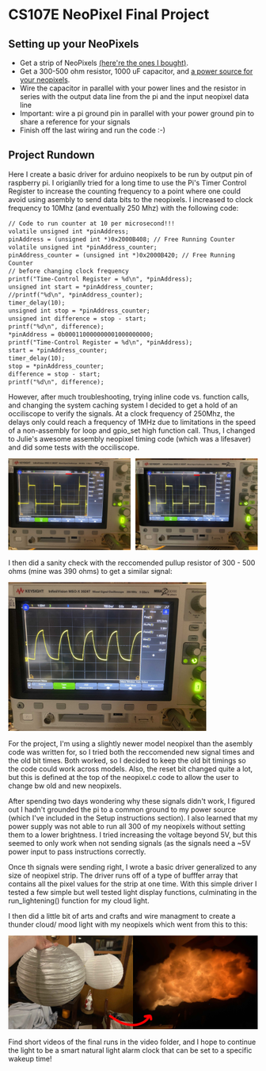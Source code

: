 # CS107E NeoPixel Final Project

## Setting up your NeoPixels

- Get a strip of NeoPixels [(here're the ones I bought)](https://www.amazon.com/gp/product/B078S6Z9KG/ref=ppx_yo_dt_b_asin_title_o08_s00?ie=UTF8&psc=1).
- Get a 300-500 ohm resistor, 1000 uF capacitor, and [a power source for your neopixels](https://learn.adafruit.com/adafruit-neopixel-uberguide/powering-neopixels).
- Wire the capacitor in parallel with your power lines and the resistor in series with the output data line from the pi and the input neopixel data line
- Important: wire a pi ground pin in parallel with your power ground pin to share a reference for your signals
- Finish off the last wiring and run the code :-) 

## Project Rundown 
Here I create a basic driver for arduino neopixels to be run by output pin of raspberry pi. I origianlly tried for a long time to use the Pi's Timer Control Register to increase the counting frequency to a point where one could avoid using asembly to send data bits to the neopixels. I increased to clock frequency to 10Mhz (and eventually 250 Mhz) with the following code: 
```
// Code to run counter at 10 per microsecond!!!
volatile unsigned int *pinAddress;
pinAddress = (unsigned int *)0x2000B408; // Free Running Counter
volatile unsigned int *pinAddress_counter;
pinAddress_counter = (unsigned int *)0x2000B420; // Free Running Counter
// before changing clock frequency
printf("Time-Control Register = %d\n", *pinAddress);
unsigned int start = *pinAddress_counter;
//printf("%d\n", *pinAddress_counter);
timer_delay(10);
unsigned int stop = *pinAddress_counter;
unsigned int difference = stop - start;
printf("%d\n", difference);
*pinAddress = 0b000110000000001000000000;
printf("Time-Control Register = %d\n", *pinAddress);
start = *pinAddress_counter;
timer_delay(10);
stop = *pinAddress_counter;
difference = stop - start;
printf("%d\n", difference);
```
However, after much troubleshooting, trying inline code vs. function calls, and changing the system caching system I decided to get a hold of an occiliscope to verify the signals. At a clock frequency of 250Mhz, the delays only could reach a frequency of 1MHz due to limitations in the speed of a non-assembly for loop and gpio_set high function call. Thus, I changed to Julie's awesome assembly neopixel timing code (which was a lifesaver) and did some tests with the occiliscope. 

<img src="./images/zero_and_one_bits.jpg" width="1000"/>

I then did a sanity check with the reccomended pullup resistor of 300 - 500 ohms (mine was 390 ohms) to get a similar signal: 

<img src="./images/bits_with_pullup_resistor.jpg" width="400"/>

For the project, I'm using a slightly newer model neopixel than the asembly code was written for, so I tried both the reccomended new signal times and the old bit times. Both worked, so I decided to keep the old bit timings so the code could work across models. Also, the reset bit changed quite a lot, but this is defined at the top of the neopixel.c code to allow the user to change bw old and new neopixels. 

After spending two days wondering why these signals didn't work, I figured out I hadn't grounded the pi to a common ground to my power source (which I've included in the Setup instructions section). I also learned that my power supply was not able to run all 300 of my neopixels without setting them to a lower brightness. I tried increasing the voltage beyond 5V, but this seemed to only work when not sending signals (as the signals need a ~5V power input to pass instructions correctly. 

Once th signals were sending right, I wrote a basic driver generalized to any size of neopixel strip. The driver runs off of a type of bufffer array that contains all the pixel values for the strip at one time. With this simple driver I tested a few simple but well tested light display functions, culminating in the run_lightening() function for my cloud light. 

I then did a little bit of arts and crafts and wire managment to create a thunder cloud/ mood light with my neopixels which went from this to this: 

<img src="./images/making_cloud_light.jpg" width="1000"/>

Find short videos of the final runs in the video folder, and I hope to continue the light to be a smart natural light alarm clock that can be set to a specific wakeup time!
